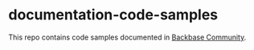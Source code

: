 # documentation-code-samples

This repo contains code samples documented in [Backbase Community](https://community.backbase.com/documentation).
